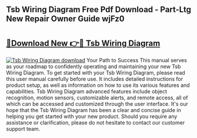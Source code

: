 ## Tsb Wiring Diagram Free Pdf Download - Part-Ltg New Repair Owner Guide wjFz0

# <h2><a href="http://dfhqso7.blite.top/?on=Tsb+Wiring+Diagram">🔗Download New 👉🔴 Tsb Wiring Diagram</a></h2>

[![Tsb Wiring Diagram download](https://i.imgur.com/lujVjoI.png)](http://dfhqso7.blite.top/?on=Tsb+Wiring+Diagram)
Your Path to Success This manual serves as your roadmap to confidently operating and maintaining your new Tsb Wiring Diagram. To get started with your Tsb Wiring Diagram, please read this user manual carefully before use. It includes detailed instructions for product setup, as well as information on how to use its various features and capabilities. Tsb Wiring Diagram advanced features include object recognition, motion sensors, customizable alerts, and remote access, all of which can be accessed and customized through the user interface. It's our hope that the Tsb Wiring Diagram has been a clear and concise guide in helping you get started with your new product. Should you require any assistance or clarification, please do not hesitate to contact our customer support team.
